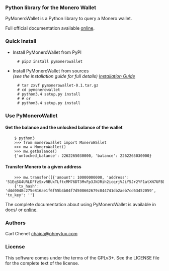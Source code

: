 ### Python library for the Monero Wallet

PyMoneroWallet is a Python library to query a Monero wallet.

Full official documentation available [online](https://pymonerowallet.readthedocs.org/en/latest/).

### Quick Install

* Install PyMoneroWallet from PyPI

        # pip3 install pymonerowallet

* Install PyMoneroWallet from sources    
  *(see the installation guide for full details)
  [Installation Guide](http://pymonerowallet.readthedocs.org/en/latest/install.html)*
  

        # tar zxvf pymonerowallet-0.1.tar.gz
        # cd pymonerowallet
        # python3.4 setup.py install
        # # or
        # python3.4 setup.py install

### Use PyMoneroWallet


#### Get the balance and the unlocked balance of the wallet

        $ python3
        >>> from monerowallet import MoneroWallet
        >>> mw = MoneroWallet()
        >>> mw.getbalance()
        {'unlocked_balance': 2262265030000, 'balance': 2262265030000}

#### Transfer Monero to a given address

        >>> mw.transfer([{'amount': 10000000000, 'address': '51EqSG4URLDFfzSxvRBUxTLftcMM76DT3MvFp3JNJRih2icqrjVJiY5Jr2YF1atXN7UFBDx4vKq4s3ozUpkwrEAuEioqyPY'}])
        {'tx_hash': 'd4d0048c275e816ae1f6f55b4b04f7d508662679c044741db2aeb7cd63452059', 'tx_key': ''}

The complete documentation about using PyMoneroWallet is available in docs/ or [online](https://pymonerowallet.readthedocs.org/en/latest).

### Authors

Carl Chenet <chaica@ohmytux.com>

### License

This software comes under the terms of the GPLv3+. See the LICENSE file for the complete text of the license.
